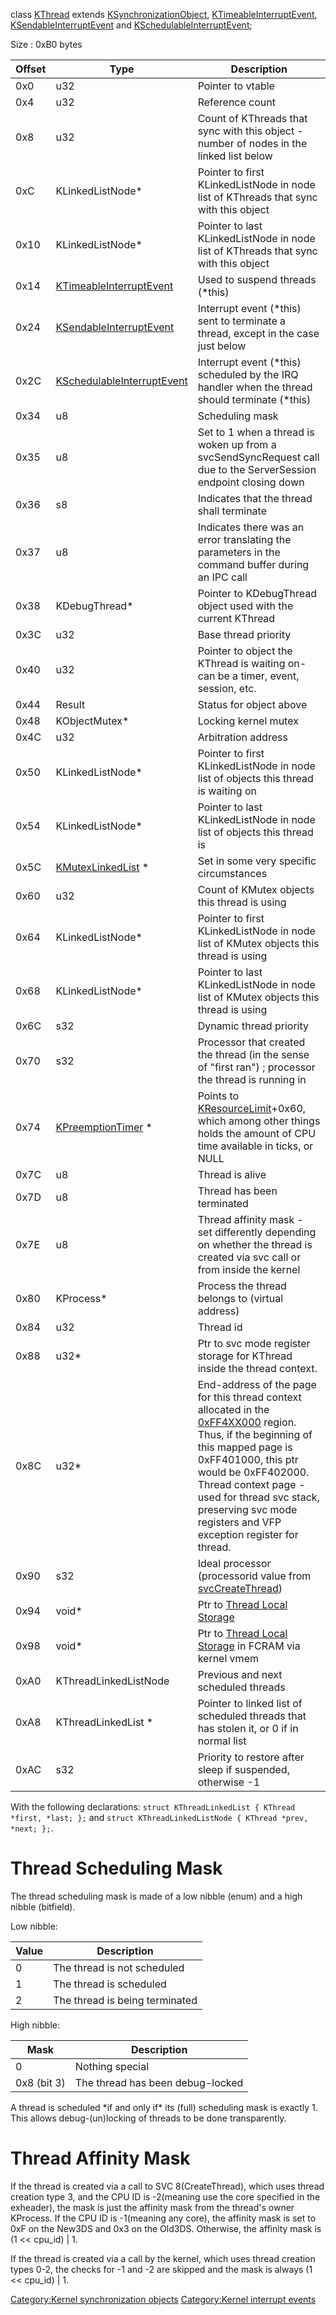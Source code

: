 class [KThread](KThread "wikilink") extends
[KSynchronizationObject](KSynchronizationObject "wikilink"),
[KTimeableInterruptEvent](KTimeableInterruptEvent "wikilink"),
[KSendableInterruptEvent](KSendableInterruptEvent "wikilink") and
[KSchedulableInterruptEvent](KSchedulableInterruptEvent "wikilink");

Size : 0xB0 bytes

| Offset | Type                                                                | Description                                                                                                                                                                                                                                                                                                                   |
|--------|---------------------------------------------------------------------|-------------------------------------------------------------------------------------------------------------------------------------------------------------------------------------------------------------------------------------------------------------------------------------------------------------------------------|
| 0x0    | u32                                                                 | Pointer to vtable                                                                                                                                                                                                                                                                                                             |
| 0x4    | u32                                                                 | Reference count                                                                                                                                                                                                                                                                                                               |
| 0x8    | u32                                                                 | Count of KThreads that sync with this object - number of nodes in the linked list below                                                                                                                                                                                                                                       |
| 0xC    | KLinkedListNode\*                                                   | Pointer to first KLinkedListNode in node list of KThreads that sync with this object                                                                                                                                                                                                                                          |
| 0x10   | KLinkedListNode\*                                                   | Pointer to last KLinkedListNode in node list of KThreads that sync with this object                                                                                                                                                                                                                                           |
| 0x14   | [KTimeableInterruptEvent](KTimeableInterruptEvent "wikilink")       | Used to suspend threads (\*this)                                                                                                                                                                                                                                                                                              |
| 0x24   | [KSendableInterruptEvent](KSendableInterruptEvent "wikilink")       | Interrupt event (\*this) sent to terminate a thread, except in the case just below                                                                                                                                                                                                                                            |
| 0x2C   | [KSchedulableInterruptEvent](KSchedulableInterruptEvent "wikilink") | Interrupt event (\*this) scheduled by the IRQ handler when the thread should terminate (\*this)                                                                                                                                                                                                                               |
| 0x34   | u8                                                                  | Scheduling mask                                                                                                                                                                                                                                                                                                               |
| 0x35   | u8                                                                  | Set to 1 when a thread is woken up from a svcSendSyncRequest call due to the ServerSession endpoint closing down                                                                                                                                                                                                              |
| 0x36   | s8                                                                  | Indicates that the thread shall terminate                                                                                                                                                                                                                                                                                     |
| 0x37   | u8                                                                  | Indicates there was an error translating the parameters in the command buffer during an IPC call                                                                                                                                                                                                                              |
| 0x38   | KDebugThread\*                                                      | Pointer to KDebugThread object used with the current KThread                                                                                                                                                                                                                                                                  |
| 0x3C   | u32                                                                 | Base thread priority                                                                                                                                                                                                                                                                                                          |
| 0x40   | u32                                                                 | Pointer to object the KThread is waiting on- can be a timer, event, session, etc.                                                                                                                                                                                                                                             |
| 0x44   | Result                                                              | Status for object above                                                                                                                                                                                                                                                                                                       |
| 0x48   | KObjectMutex\*                                                      | Locking kernel mutex                                                                                                                                                                                                                                                                                                          |
| 0x4C   | u32                                                                 | Arbitration address                                                                                                                                                                                                                                                                                                           |
| 0x50   | KLinkedListNode\*                                                   | Pointer to first KLinkedListNode in node list of objects this thread is waiting on                                                                                                                                                                                                                                            |
| 0x54   | KLinkedListNode\*                                                   | Pointer to last KLinkedListNode in node list of objects this thread is                                                                                                                                                                                                                                                        |
| 0x5C   | [KMutexLinkedList](KMutex "wikilink") \*                            | Set in some very specific circumstances                                                                                                                                                                                                                                                                                       |
| 0x60   | u32                                                                 | Count of KMutex objects this thread is using                                                                                                                                                                                                                                                                                  |
| 0x64   | KLinkedListNode\*                                                   | Pointer to first KLinkedListNode in node list of KMutex objects this thread is using                                                                                                                                                                                                                                          |
| 0x68   | KLinkedListNode\*                                                   | Pointer to last KLinkedListNode in node list of KMutex objects this thread is using                                                                                                                                                                                                                                           |
| 0x6C   | s32                                                                 | Dynamic thread priority                                                                                                                                                                                                                                                                                                       |
| 0x70   | s32                                                                 | Processor that created the thread (in the sense of "first ran") ; processor the thread is running in                                                                                                                                                                                                                          |
| 0x74   | [KPreemptionTimer](KResourceLimit "wikilink") \*                    | Points to [KResourceLimit](KResourceLimit "wikilink")+0x60, which among other things holds the amount of CPU time available in ticks, or NULL                                                                                                                                                                                 |
| 0x7C   | u8                                                                  | Thread is alive                                                                                                                                                                                                                                                                                                               |
| 0x7D   | u8                                                                  | Thread has been terminated                                                                                                                                                                                                                                                                                                    |
| 0x7E   | u8                                                                  | Thread affinity mask - set differently depending on whether the thread is created via svc call or from inside the kernel                                                                                                                                                                                                      |
| 0x80   | KProcess\*                                                          | Process the thread belongs to (virtual address)                                                                                                                                                                                                                                                                               |
| 0x84   | u32                                                                 | Thread id                                                                                                                                                                                                                                                                                                                     |
| 0x88   | u32\*                                                               | Ptr to svc mode register storage for KThread inside the thread context.                                                                                                                                                                                                                                                       |
| 0x8C   | u32\*                                                               | End-address of the page for this thread context allocated in the [0xFF4XX000](Memory_layout "wikilink") region. Thus, if the beginning of this mapped page is 0xFF401000, this ptr would be 0xFF402000. Thread context page - used for thread svc stack, preserving svc mode registers and VFP exception register for thread. |
| 0x90   | s32                                                                 | Ideal processor (processorid value from [svcCreateThread](SVC "wikilink"))                                                                                                                                                                                                                                                    |
| 0x94   | void\*                                                              | Ptr to [Thread Local Storage](Thread_Local_Storage "wikilink")                                                                                                                                                                                                                                                                |
| 0x98   | void\*                                                              | Ptr to [Thread Local Storage](Thread_Local_Storage "wikilink") in FCRAM via kernel vmem                                                                                                                                                                                                                                       |
| 0xA0   | KThreadLinkedListNode                                               | Previous and next scheduled threads                                                                                                                                                                                                                                                                                           |
| 0xA8   | KThreadLinkedList \*                                                | Pointer to linked list of scheduled threads that has stolen it, or 0 if in normal list                                                                                                                                                                                                                                        |
| 0xAC   | s32                                                                 | Priority to restore after sleep if suspended, otherwise -1                                                                                                                                                                                                                                                                    |

With the following declarations:
`struct KThreadLinkedList { KThread *first, *last; };` and
`struct KThreadLinkedListNode { KThread *prev, *next; };`.

# Thread Scheduling Mask

The thread scheduling mask is made of a low nibble (enum) and a high
nibble (bitfield).

Low nibble:

| Value | Description                    |
|-------|--------------------------------|
| 0     | The thread is not scheduled    |
| 1     | The thread is scheduled        |
| 2     | The thread is being terminated |

High nibble:

| Mask        | Description                      |
|-------------|----------------------------------|
| 0           | Nothing special                  |
| 0x8 (bit 3) | The thread has been debug-locked |

A thread is scheduled \*if and only if\* its (full) scheduling mask is
exactly 1. This allows debug-(un)locking of threads to be done
transparently.

# Thread Affinity Mask

If the thread is created via a call to SVC 8(CreateThread), which uses
thread creation type 3, and the CPU ID is -2(meaning use the core
specified in the exheader), the mask is just the affinity mask from the
thread's owner KProcess. If the CPU ID is -1(meaning any core), the
affinity mask is set to 0xF on the New3DS and 0x3 on the Old3DS.
Otherwise, the affinity mask is (1 \<\< cpu_id) \| 1.

If the thread is created via a call by the kernel, which uses thread
creation types 0-2, the checks for -1 and -2 are skipped and the mask is
always (1 \<\< cpu_id) \| 1.

[Category:Kernel synchronization
objects](Category:Kernel_synchronization_objects "wikilink")
[Category:Kernel interrupt
events](Category:Kernel_interrupt_events "wikilink")